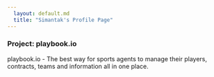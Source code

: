 ```yaml
---
  layout: default.md
  title: "Simantak's Profile Page"
---
```


### Project: playbook.io

playbook.io - The best way for sports agents to manage their players, contracts, teams and information all in one place.


